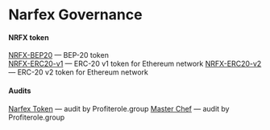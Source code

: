 # Narfex Governance

#### NRFX token

[NRFX-BEP20](https://github.com/narfex/governance/blob/main/contracts/NRFX-BEP20.sol) — BEP-20 token  
[NRFX-ERC20-v1](https://github.com/narfex/governance/blob/main/contracts/NRFX-ERC20-v1.sol) — ERC-20 v1 token for Ethereum network
[NRFX-ERC20-v2](https://github.com/narfex/governance/blob/main/contracts/NRFX-ERC20-v2.sol) — ERC-20 v2 token for Ethereum network

#### Audits

[Narfex Token](https://github.com/narfex/governance/blob/main/audits/protocol/SecurityAuditNarfexTokenProfiterole.group.pdf) — audit by Profiterole.group
[Master Chef](https://github.com/narfex/governance/blob/main/audits/protocol/SecurityAuditNarfexMasterChefProfiterole.group.pdf) — audit by Profiterole.group